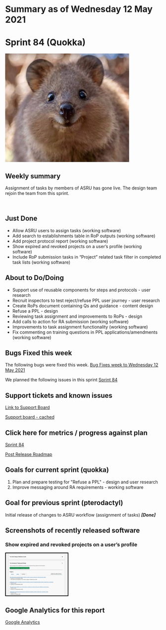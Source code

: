 # Summary as of Wednesday 12 May 2021 

# Sprint 84 (Quokka)

![A Quokka](graphs/quokka.jpg)

## Weekly summary 
Assignment of tasks by members of ASRU has gone live. The design team rejoin the team from this sprint.

​

## Just Done
* Allow ASRU users to assign tasks (working software)
* Add search to establishments table in RoP outputs (working software)
* Add project protocol report (working software)
* Show expired and revoked projects on a user’s profile (working software)
* Include RoP submission tasks in “Project” related task filter in completed task lists (working software)

## About to Do/Doing
* Support use of reusable components for steps and protocols - user research
* Recruit inspectors to test reject/refuse PPL user journey - user research 
* Create RoPs document containing Qs and guidance - content design
* Refuse a PPL - design
* Reviewing task assignment and improvements to RoPs - design
* Add calls to action for RA submission (working software)
* Improvements to task assignment functionality (working software)
* Fix commenting on training questions in PPL applications/amendments (working software)

## Bugs Fixed this week
The following bugs were fixed this week.
[Bug Fixes week to Wednesday 12 May 2021](graphs/bugs12052021.png)

We planned the following issues in this sprint 
[Sprint 84](graphs/sprint12052021.png)

## Support tickets and known issues
[Link to Support Board](https://collaboration.homeoffice.gov.uk/jira/secure/RapidBoard.jspa?rapidView=1717&selectedIssue=ASSB-253)

[Support board - cached](graphs/supportBoard12052021.png)

## Click here for metrics / progress against plan
[Sprint 84](graphs/progress12052021.png)

[Post Release Roadmap](graphs/roadmap12052021.png)

## Goals for current sprint (quokka)
1. Plan and prepare testing for "Refuse a PPL" - design and user research 
2. Improve messaging around RA requirements - working software

## Goal for previous sprint (pterodactyl)
Initial release of changes to ASRU workflow (assignment of tasks) ***[Done]***

## Screenshots of recently released software 
### Show expired and revoked projects on a user’s profile
<a href="graphs/proto1_12052021.png"><img src="graphs/proto1_12052021.png" alt="HTML5 Icon" width="200" style="border:2px solid black"></a>
<br>


## Google Analytics for this report
[Google Analytics](graphs/GA12052021.png)

